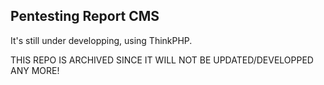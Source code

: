 ## Pentesting Report CMS
It's still under developping, using ThinkPHP.


THIS REPO IS ARCHIVED SINCE IT WILL NOT BE UPDATED/DEVELOPPED ANY MORE!

